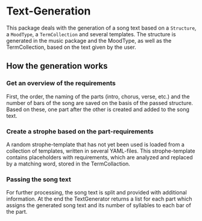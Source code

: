 
<!--  
  * @author Olivier Stenzel
-->  

# Text-Generation
This package deals with the generation of a song text based on a `Structure`, a `MoodType`, a `TermCollection` and several templates. The structure is generated in the music package and the MoodType, as well as the TermCollection, based on the text given by the user.

## How the generation works

### Get an overview of the requirements 
First, the order, the naming of the parts (intro, chorus, verse, etc.) and the number of bars of the song are saved on the basis of the passed structure.
Based on these, one part after the other is created and added to the song text.

### Create a strophe based on the part-requirements
A random strophe-template that has not yet been used is loaded from a collection of templates, written in several YAML-files.
This strophe-template contains placeholders with requirements, which are analyzed and replaced by a matching word, stored in the TermCollaction.

### Passing the song text
For further processing, the song text is split and provided with additional information.
At the end the TextGenerator returns a list for each part which assigns the generated song text and its number of syllables to each bar of the part.
